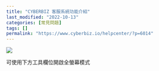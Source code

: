 ```yaml
---
title: "CYBERBIZ 客服系統功能介紹"
last_modified: "2022-10-13"
categories: [常見問題]
tags: []
permalink: "https://www.cyberbiz.io/helpcenter/?p=6014"
---
```


![](https://www.cyberbiz.io/support/wp-content/uploads/2021/12/fountain-pen.png)

可使用下方工具欄位開啟全螢幕模式

